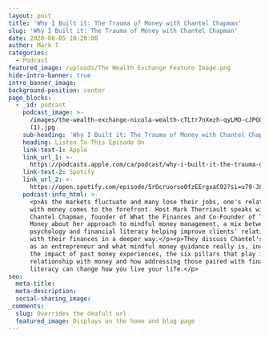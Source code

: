 ```yaml
---
layout: post
title: 'Why I Built it: The Trauma of Money with Chantel Chapman'
slug: 'Why I Built it: The Trauma of Money with Chantel Chapman'
date: 2020-08-05 10:20:00
author: Mark T
categories:
  - Podcast
featured_image: /uploads/The Wealth Exchange Feature Image.png
hide-intro-banner: true
intro_banner_image:
background-position: center
page_blocks:
  - _id: podcast
    podcast_image: >-
      /images/the-wealth-exchange-nicola-wealth-cTLtr7nXezh-qyLMO-cJPG0.800x800
      (1).jpg
    sub-heading: 'Why I Built it: The Trauma of Money with Chantel Chapman'
    heading: Listen To This Episode On
    link-text-1: Apple
    link_url_1: >-
      https://podcasts.apple.com/ca/podcast/why-i-built-it-the-trauma-of-money-with-chantel-chapman/id1388082893?i=1000471708391
    link-text-2: Spotify
    link_url_2: >-
      https://open.spotify.com/episode/5rOcruorso0fzEErgxaC92?si=u79-J8YbS9WOkCHSxOdWXA
    podcast-info_html: >-
      <p>As the markets fluctuate and many lose their jobs, one's relationship
      with money comes to the forefront. Host Mark Therriault speaks with
      Chantel Chapman, founder of What the Finances and Co-Founder of Trauma of
      Money about her approach to mindful money management, a mix between
      psychology and financial literacy helping improve clients' relationships
      with their finances in a deeper way.</p><p>They discuss Chantel's journey
      as an entrepreneur and what mindful money guidance really is, including
      the impact of past money experiences, the six pillars that play into one's
      relationship with money and how addressing those paired with financial
      literacy can change how you live your life.</p>
seo:
  meta-title:
  meta-description:
  social-sharing_image:
_comments:
  slug: Overrides the deafult url
  featured_image: Displays on the home and blog page
---
```


